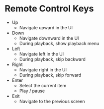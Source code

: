 # Remote Control Keys

* Up
  * Navigate upward in the UI
* Down
  * Navigate downward in the UI
  * During playback, show playback menu
* Left
  * Navigate left in the UI
  * During playback, skip backward
* Right
  * Navigate right in the UI
  * During playback, skip forward
* Enter
  * Select the current item
  * Play / pause
* Exit
  * Navigate to the previous screen
 
